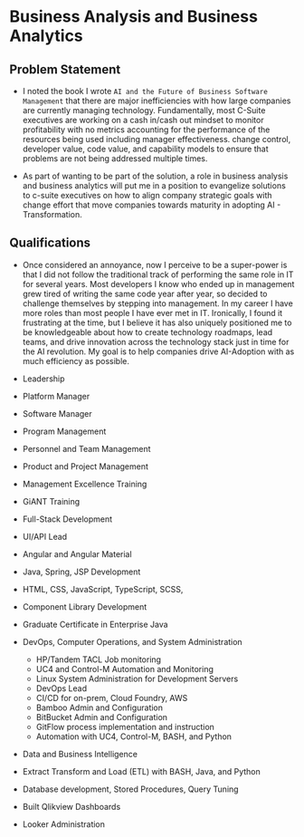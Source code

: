 # Business Analysis and Business Analytics

## Problem Statement

- I noted the book I wrote `AI and the Future of Business Software Management`
that there are major inefficiencies with how large companies are currently 
managing technology.  Fundamentally, most C-Suite executives are working on a 
cash in/cash out mindset to monitor profitability with no metrics accounting
for the performance of the resources being used including manager effectiveness.
change control, developer value, code value, and capability models to ensure
 that problems are not being addressed multiple times.

 - As part of wanting to be part of the solution, a role in business analysis 
 and business analytics will put me in a position to evangelize solutions to 
 c-suite executives on how to align company strategic goals with change effort
that move companies towards maturity in adopting AI - Transformation.


## Qualifications

- Once considered an annoyance, now I perceive to be a super-power is that I
did not follow the traditional track of performing the same role in IT for
several years.  Most developers I know who ended up in management grew tired
of writing the same code year after year, so decided to challenge themselves 
by stepping into management.  In my career I have more roles than most people
I have ever met in IT.  Ironically, I found it frustrating at the time, but
I believe it has also uniquely positioned me to be knowledgeable about how to
create technology roadmaps, lead teams, and drive innovation across the technology 
stack just in time for the AI revolution.  My goal is to help companies drive
AI-Adoption with as much efficiency as possible.

- Leadership
 - Platform Manager
 - Software Manager
 - Program Management
 - Personnel and Team Management
 - Product and Project Management
 - Management Excellence Training
 - GiANT Training
- Full-Stack Development
 - UI/API Lead
 - Angular and Angular Material
 - Java, Spring, JSP Development
 - HTML, CSS, JavaScript, TypeScript, SCSS,
 - Component Library Development
 - Graduate Certificate in Enterprise Java
- DevOps, Computer Operations, and System Administration
  - HP/Tandem TACL Job monitoring
  - UC4 and Control-M Automation and Monitoring
  - Linux System Administration for Development Servers
  - DevOps Lead
  - CI/CD for on-prem, Cloud Foundry, AWS
  - Bamboo Admin and Configuration
  - BitBucket Admin and Configuration
  - GitFlow process implementation and instruction
  - Automation with UC4, Control-M, BASH, and Python
- Data and Business Intelligence
 - Extract Transform and Load (ETL) with BASH, Java, and Python
 - Database development, Stored Procedures, Query Tuning
 - Built Qlikview Dashboards
 - Looker Administration